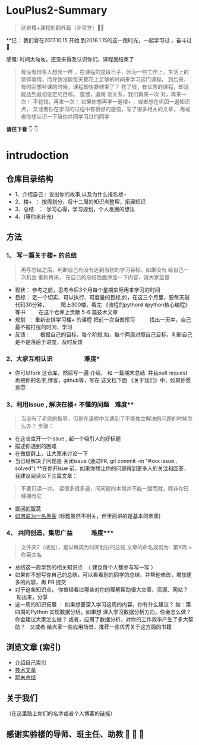 # LouPlus2-Summary
> 这是楼+课程的翻外篇（非官方）:facepunch::facepunch:

**记： 我们曾在2017.10.15 开始 到2018.1.15的这一段时光，一起学习过 ，奋斗过:love_letter:

感慨: 时间太匆匆，还没来得及认识你们，课程就结束了

> 有没有很多人想我一样 ，在课程的这段日子，因为一些工作上，生活上的琐碎事情，而导致没能每天都花上足够的时间来学习这门课程，
到后来，有时间想补课的时候，课程却快要结束了？
花了钱，有优秀的课程，却没能达到最初设定的目标。 遗憾，追悔
没关系，我们再来一次
对，再来一次！ 不花钱，再来一次！
如果你想再学一遍楼+ ，或者想在巩固一遍知识点，
又或者你在学习的过程中有很好的感悟，写了很多相关的文章，
再或者你想认识一下陪你共同学习过的同学

**请往下看** :point_down: :point_down:

# intrudoction

## 仓库目录结构

* 1、介绍自己  :  说出你的故事,以及为什么报名楼+
* 2、楼+   ： 按周划分，将十二周的知识点整理，拓展知识
* 3、总结   ：  学习心得，学习规划，个人发展的想法
* 4、(等你来补充)

## 方法
### 1、 写一篇关于楼+ 的总结
> 再写总结之后，判断自己有没有达到当初的学习目标，如果没有
给自己一次机会 重新再来， 在自己的总结后面添加一下内容，请大家监督

* 现状： 参考之前，思考今后3个月每个星期实际用来学习的时间
* 目标： 定一个切实、可以执行、可度量的目标,如，在这三个月里，要每天敲代码30分钟，
         爬上300楼，看完 《流程的python》 《python核心编程》 等书
         在这个仓库上贡献 5-6 篇技术文章
         
* 规划  ： 重新安排学习楼+ 的课程 把前一次当做预习
          找出一天中，自己最不被打扰的时间，学习
* 反馈  : 
        根据自己的目标，每个阶段,如，每个两周对照自己目标，判断自己是不是落后于进度，及时反馈 

### 2、大家互相认识                      难度*
* 你可以fork 这仓库，然后写一遍 介绍， 和 一篇期末总结  并且pull request 
再把你的名字,博客，github等，写在 这文档下面 《关于我们》中，如果你愿意:innocent:

### 3、利用issue , 解决在楼+ 不懂的问题    难度**
>当没有了老师的指导，但是在课程中又遇到了不能独立解决的问题的时候怎么办？
步骤：
* 在这仓库开一个issue , 起一个吸引人的好标题
* 描述你遇到的困难
* 在微信群上，让大家来讨论一下
* 当已经解决了问题是 关闭issue  (通过PR, git commit -m "#xxx issue , solved")
**在你开isue 前，如果你想让你的问题得到更多人的关注和回答，我建议阅读以下三篇文章：
> 不要只读一次， 读很多很多遍，问问题的本领并不能一蹴而就，除非你已经拥有它

* [提问的智慧](https://lug.ustc.edu.cn/wiki/doc/smart-questions)
* [如何成为一名黑客](http://www.kerneltravel.net/jiqiao/hacker.html)
(标题虽然不相关，但里面讲的是基本的素质)

### 4、 共同创造，集思广益             难度***
> 文件夹2（楼加），是以每周为时间划分的总结
> 文章的命名规则为:  第X周 + 你英文名

* 总结这一周学到的相关知识点  （ 建议每个人都参与写一写 ）
* 如果你不想写你自己的总结，可以看看别的同学的总结，并帮他修改，增加更多的内容，再 PR 提交 
* 对于这些知识点， 你曾经看过哪些对你的理解帮助很大文章、资源、网站？  贴出来，分享
* 这一周的知识拓展 ： 如果想要深入学习这周的内容，你有什么建议？ 
如：第四周的Python 实现数据分析，如果想 深入学习数据分析方向，你会怎么做？ 你会建议大家怎么做？
或者，应用了数据分析，对你的工作效率产生了多大帮助？  
又或者  给大家一些应用场景，推荐一些优秀关于这方面的书籍


## 浏览文章 (索引)

* [介绍自己索引]()
* [技术文章](https://github.com/jimtrump/LouPlus2-Summary/blob/master/%E6%A5%BC%2B%2B/%E6%8A%80%E6%9C%AF%E6%96%87%E7%AB%A0%E7%B4%A2%E5%BC%95.md)
* [期末总结](https://github.com/jimtrump/LouPlus2-Summary/blob/master/%E6%9C%9F%E6%9C%AB%E6%80%BB%E7%BB%93/%E6%9C%9F%E6%9C%AB%E6%80%BB%E7%BB%93%E7%B4%A2%E5%BC%95.md)
## 关于我们
（在这里贴上你们的名字或者个人博客的链接）


## 感谢实验楼的导师、班主任、助教     :hibiscus: :hibiscus: :hibiscus: 
